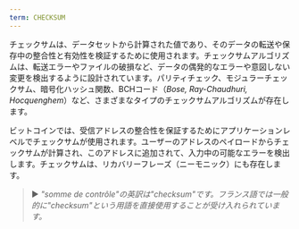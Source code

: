 ```yaml
---
term: CHECKSUM
---
```


チェックサムは、データセットから計算された値であり、そのデータの転送や保存中の整合性と有効性を検証するために使用されます。チェックサムアルゴリズムは、転送エラーやファイルの破損など、データの偶発的なエラーや意図しない変更を検出するように設計されています。パリティチェック、モジュラーチェックサム、暗号化ハッシュ関数、BCHコード（*Bose, Ray-Chaudhuri, Hocquenghem*）など、さまざまなタイプのチェックサムアルゴリズムが存在します。

ビットコインでは、受信アドレスの整合性を保証するためにアプリケーションレベルでチェックサムが使用されます。ユーザーのアドレスのペイロードからチェックサムが計算され、このアドレスに追加されて、入力中の可能なエラーを検出します。チェックサムは、リカバリーフレーズ（ニーモニック）にも存在します。

> ► *"somme de contrôle"の英訳は"checksum"です。フランス語では一般的に"checksum"という用語を直接使用することが受け入れられています。*